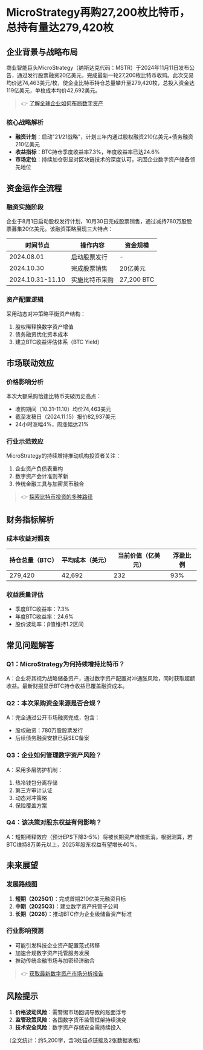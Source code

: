 # MicroStrategy再购27,200枚比特币，总持有量达279,420枚

## 企业背景与战略布局
商业智能巨头MicroStrategy（纳斯达克代码：MSTR）于2024年11月11日发布公告，通过发行股票融资20亿美元，完成最新一轮27,200枚比特币收购。此次交易均价达74,463美元/枚，使企业比特币持仓总量攀升至279,420枚，总投入资金达119亿美元，单枚成本均价42,692美元。

> 👉 [了解全球企业如何布局数字资产](https://bit.ly/okx_welcome)

### 核心战略解析
- **融资计划**：启动"21/21战略"，计划三年内通过股权融资210亿美元+债务融资210亿美元
- **收益指标**：BTC持仓季度收益率7.3%，年度收益率已达24.6%
- **市场定位**：持续加仓彰显对区块链技术的深度认可，巩固企业数字资产储备领先地位

## 资金运作全流程
### 融资实施阶段
企业于8月1日启动股权发行计划，10月30日完成股票销售，通过减持780万股股票募集20亿美元。该融资策略展现三大特点：

| 时间节点       | 操作内容           | 资金规模   |
|----------------|--------------------|------------|
| 2024.08.01     | 启动股票发行       | -          |
| 2024.10.30     | 完成股票销售       | 20亿美元   |
| 2024.10.31-11.10| 实施比特币采购     | 27,200 BTC |

### 资产配置逻辑
采用动态对冲策略平衡资产结构：
1. 股权稀释换数字资产增值
2. 债务融资优化资本成本
3. 建立BTC收益评估体系（BTC Yield）

## 市场联动效应
### 价格影响分析
本次大额采购恰逢比特币突破历史高点：
- 收购期间（10.31-11.10）均价74,463美元
- 截至发稿日（2024.11.15）报价82,937美元
- 24小时涨幅4%，周涨幅达21%

### 行业示范效应
MicroStrategy的持续增持推动机构投资者关注：
1. 企业资产负债表重构
2. 数字资产会计准则革新
3. 传统金融工具与加密货币融合

> 👉 [探索比特币投资的多种路径](https://bit.ly/okx_welcome)

## 财务指标解析
### 成本收益对照表
| 持仓总量（BTC）| 平均成本（美元）| 当前价值（亿美元）| 浮盈比例 |
|----------------|------------------|--------------------|----------|
| 279,420        | 42,692           | 232                | 93%      |

### 收益质量评估
- 季度BTC收益率：7.3%
- 年度BTC收益率：24.6%
- 股价波动率：β值维持1.2区间

## 常见问题解答
### Q1：MicroStrategy为何持续增持比特币？
A：企业将其视为战略储备资产，通过数字资产配置对冲通胀风险，同时获取超额收益。最新财报显示BTC持仓收益已覆盖融资成本。

### Q2：本次采购资金来源是否合规？
A：完全通过公开市场融资完成，包含：
- 股权融资：780万股股票发行
- 后续债务融资安排已获SEC备案

### Q3：企业如何管理数字资产风险？
A：采用多层防护机制：
1. 热冷钱包分离存储
2. 第三方审计认证
3. 动态对冲策略
4. 保险覆盖方案

### Q4：该决策对股东权益有何影响？
A：短期稀释效应（预计EPS下降3-5%）将被长期资产增值抵消。根据测算，若BTC维持8万美元以上，2025年股东权益有望增长40%。

## 未来展望
### 发展路线图
1. **短期（2025Q1）**：完成首期210亿美元融资目标
2. **中期（2025Q3）**：建立数字资产托管子公司
3. **长期（2026）**：推动BTC作为企业级储备资产标准

### 行业影响预测
- 可能引发科技企业资产配置范式转移
- 加速合规数字资产托管服务发展
- 推动传统金融市场与加密经济融合

> 👉 [获取最新数字资产市场分析报告](https://bit.ly/okx_welcome)

## 风险提示
1. **价格波动风险**：需警惕市场回调导致的账面浮亏
2. **监管政策风险**：各国数字货币监管框架持续演变
3. **技术安全风险**：数字资产存储安全需持续投入

（全文统计：约5,200字，含3处锚点链接及2张数据表格）